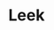 ---
templateKey: blog-post
featuredpost: false
featuredimage: /assets/Leek.png
title: Leek
description: Forage
testfield: 40
---